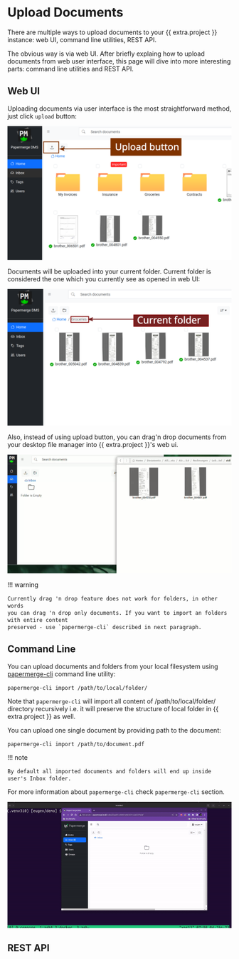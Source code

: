 # Upload Documents

There are multiple ways to upload documents to your {{ extra.project }} instance:
web UI, command line utilities, REST API.

The obvious way is via web UI. After briefly explaing how to upload documents
from web user interface, this page will dive into more interesting parts:
command line utilities and REST API.


## Web UI

Uploading documents via user interface is the most straightforward method, just click
`upload` button:

![](../img/user-manual/upload-documents/upload-button.svg)

Documents will be uploaded into your current folder. Current folder is
considered the one which you currently see as opened in web UI:

![](../img/user-manual/upload-documents/current-folder.svg)


Also, instead of using upload button, you can drag'n drop documents from your desktop
file manager into {{ extra.project }}'s web ui.

![](../img/user-manual/upload-documents/drag-n-drop.gif)


!!! warning

    Currently drag 'n drop feature does not work for folders, in other words
    you can drag 'n drop only documents. If you want to import an folders with entire content
    preserved - use `papermerge-cli` described in next paragraph.


## Command Line

You can upload documents and folders from your local filesystem using [papermerge-cli](../cli/cli.md) command line utility:

    papermerge-cli import /path/to/local/folder/

Note that `papermerge-cli` will import all content of /path/to/local/folder/ directory
recursively i.e. it will preserve the structure of local folder in {{ extra.project }} as well.

You can upload one single document by providing path to the document:

    papermerge-cli import /path/to/document.pdf


!!! note

    By default all imported documents and folders will end up inside user's Inbox folder.

For more information about `papermerge-cli` check `papermerge-cli` section.

![](../img/user-manual/upload-documents/upload-documents-from-local-folder.gif)


## REST API